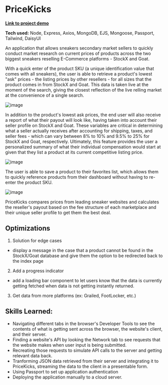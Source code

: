 # PriceKicks 
**[Link to project demo](https://www.linkedin.com/posts/jennaly_this-is-my-most-recent-project-pricekicks-activity-6990748458219425792-Obn6/?utm_source=share&utm_medium=member_desktop)** 

**Tech used:** Node, Express, Axios, MongoDB, EJS, Mongoose, Passport, Tailwind, DaisyUI

An application that allows sneakers secondary market sellers to quickly conduct market research on current prices of products across the two biggest sneakers reselling E-Commerce platforms - StockX and Goat. 

With a quick enter of the product SKU (a unique identification value that comes with all sneakers), the user is able to retrieve a product's lowest "ask" prices - the listing prices by other resellers - for all sizes that the product comes in from StockX and Goat. This data is taken live at the moment of the search, giving the closest reflection of the live relling market at the convenience of a single search. 

![image](https://user-images.githubusercontent.com/106183040/197365026-80f96302-e8e5-4202-850c-67731e01b5e0.png)

In addition to the product's lowest ask prices, the end user will also receive a report of what their payout will look like, having taken into account their seller profile on StockX and Goat. These variables are critical in determining what a seller actually receives after accounting for shipping, taxes, and seller fees - which can vary between 8% to 10% and 9.5% to 25% for StockX and Goat, respectively. Ultimately, this feature provides the user a personalized summary of what their individual compensation would start at given that they list a product at its current competitive listing price.

![image](https://user-images.githubusercontent.com/106183040/197365016-69abeb8e-4417-416f-9362-5a4281354c03.png)

The user is able to save a product to their favorites list, which allows them to quickly reference products from their dashboard without having to re-enter the product SKU. 

![image](https://user-images.githubusercontent.com/106183040/197365049-339827eb-8c63-4f29-a1cf-8dd9b107ab54.png)

PriceKicks compares prices from leading sneaker websites and calculates the reseller's payout based on the fee structure of each marketplace and their unique seller profile to get them the best deal.

## Optimizations

1. Solution for edge cases 
- display a message in the case that a product cannot be found in the StockX/Goat database and give them the option to be redirected back to the index page

2. Add a progress indicator
- add a loading bar component to let users know that the data is currently getting fetched when data is not getting instantly returned.

3. Get data from more platforms (ex: Grailed, FootLocker, etc.)

## Skills Learned:
- Navigating different tabs in the browser's Developer Tools to see the contents of what is getting sent across the browser, the website's client, and their server.
- Finding a website's API by looking the Network tab to see requests that the website makes when user input is being submitted.
- Recreating those requests to simulate API calls to the server and getting relevant data back.
- Tranforming JSON data retrieved from their server and integrating it to PriceKicks, streaming the data to the client in a presentable form.
- Using Passport to set up application authentication
- Deploying the application manually to a cloud server.


